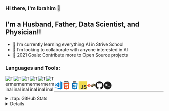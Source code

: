 ### Hi there, I'm Ibrahim 👋


## I'm a Husband, Father, Data Scientist, and Physician!!

- 🌱 I’m currently learning everything AI in Strive School
- 👯 I’m looking to collaborate with anyone interested in AI
- 🥅 2021 Goals: Contribute more to Open Source projects



### Languages and Tools:


<img align="left" alt="Terminal" width="26px" src="https://www.learnbay.co/data-science-course/wp-content/uploads/2019/03/keras-logo-2018-large-1200.png" />

<img align="left" alt="Terminal" width="26px" src="https://dev.infohub.cc/wp-content/uploads/2019/04/PyTorch.jpg" />

<img align="left" alt="Terminal" width="26px" src="https://mcgrawect.princeton.edu/wp-content/uploads/2020/10/colab_lg.png" />

<img align="left" alt="Terminal" width="26px" src="https://mms.businesswire.com/media/20200616005364/en/798639/23/Streamlit_Logo_%281%29.jpg" />

<img align="left" alt="Terminal" width="26px" src="https://logz.io/wp-content/uploads/2016/04/heroku-logo.png" />

<img align="left" alt="Terminal" width="26px" src="https://venturebeat.com/wp-content/uploads/2019/10/google-cloud-platform.png" />

<br>
<img align="left" alt="Visual Studio Code" width="26px" src="https://raw.githubusercontent.com/github/explore/80688e429a7d4ef2fca1e82350fe8e3517d3494d/topics/visual-studio-code/visual-studio-code.png" />

<img align="left" alt="HTML5" width="26px" src="https://raw.githubusercontent.com/github/explore/80688e429a7d4ef2fca1e82350fe8e3517d3494d/topics/html/html.png" />

<img align="left" alt="CSS3" width="26px" src="https://raw.githubusercontent.com/github/explore/80688e429a7d4ef2fca1e82350fe8e3517d3494d/topics/css/css.png" />

<img align="left" alt="JavaScript" width="26px" src="https://raw.githubusercontent.com/github/explore/80688e429a7d4ef2fca1e82350fe8e3517d3494d/topics/javascript/javascript.png" />

<img align="left" alt="Git" width="26px" src="https://raw.githubusercontent.com/github/explore/80688e429a7d4ef2fca1e82350fe8e3517d3494d/topics/git/git.png" />

<img align="left" alt="GitHub" width="26px" src="https://raw.githubusercontent.com/github/explore/78df643247d429f6cc873026c0622819ad797942/topics/github/github.png" />

<img align="left" alt="Terminal" width="26px" src="https://raw.githubusercontent.com/github/explore/80688e429a7d4ef2fca1e82350fe8e3517d3494d/topics/terminal/terminal.png" />

<br />

---

<details>
  <summary>:zap: GitHub Stats</summary>

  <img align="left" alt="Ibrahim's GitHub Stats" src="https://github-readme-stats.codestackr.vercel.app/api?username=iaanimashaun&show_icons=true&hide_border=true" />

</details>

<details>
[twitter]: https://twitter.com/iaanimashaun
[instagram]: https://www.instagram.com/iaanimashaun/
[linkedin]: https://www.linkedin.com/in/iaanimashaun/
</details>

